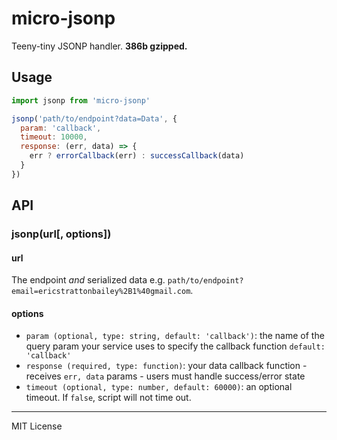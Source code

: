 # micro-jsonp
Teeny-tiny JSONP handler. **386b gzipped.**

## Usage
```javascript
import jsonp from 'micro-jsonp'

jsonp('path/to/endpoint?data=Data', {
  param: 'callback',
  timeout: 10000,
  response: (err, data) => {
    err ? errorCallback(err) : successCallback(data)
  }
})
```

## API

### jsonp(url[, options])

#### url
The endpoint *and* serialized data e.g. `path/to/endpoint?email=ericstrattonbailey%2B1%40gmail.com`.

#### options
 - `param (optional, type: string, default: 'callback')`: the name of the query param your service uses to specify the callback function `default: 'callback'`
 - `response (required, type: function)`: your data callback function - receives `err, data` params - users must handle success/error state
 - `timeout (optional, type: number, default: 60000)`: an optional timeout. If `false`, script will not time out.

* * *
 MIT License
